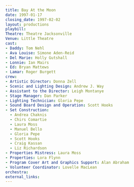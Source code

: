 ```yaml
---
title: Bay At the Moon
date: 1997-01-17
closing_date: 1997-02-02
layout: productions
playbill:
Theatre: Theatre Jacksonville
Venue: Little Theatre
cast:
- Daddy: Tom Nehl
- Ava Louise: Simone Aden-Reid
- Del Marie: Holly Gutshall
- Lonnie: Ian Mairs
- Ed: Bryan Mattews
- Lamar: Roger Burgett
crew:
- Artistic Director: Donna Zell
- Scenic and Lighting Design: Andrew J. Way
- Assistant to the Director: Leigh Montanye
- Stage Manager: Dan Parker
- Lighting Technician: Gloria Pepe
- Sound Board Design and Operation: Scott Hooks
- Set Construction:
  - Andrea Chaknis
  - Chirs Comartie
  - Laura Moss
  - Manuel Bello
  - Gloria Pepe
  - Scott Hooks
  - Craig Kassan
  - Liz Richardson
- Properties Mistress: Laura Moss
- Properties: Lora Flynn
- Program Cover Art and Graphics Support: Alan Abraham
- Volunteer Coordinator: Lovelle MacLean
orchestra:
external_links:
---
```

